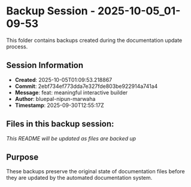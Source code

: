 # Backup Session - 2025-10-05_01-09-53

This folder contains backups created during the documentation update process.

## Session Information
- **Created**: 2025-10-05T01:09:53.218867
- **Commit**: 2ebf734ef773dda7e327fde803be922914a741a4
- **Message**: feat: meaningful interactive builder
- **Author**: bluepal-nipun-marwaha
- **Timestamp**: 2025-09-30T12:55:17Z

## Files in this backup session:
*This README will be updated as files are backed up*

## Purpose
These backups preserve the original state of documentation files before they are updated by the automated documentation system.
